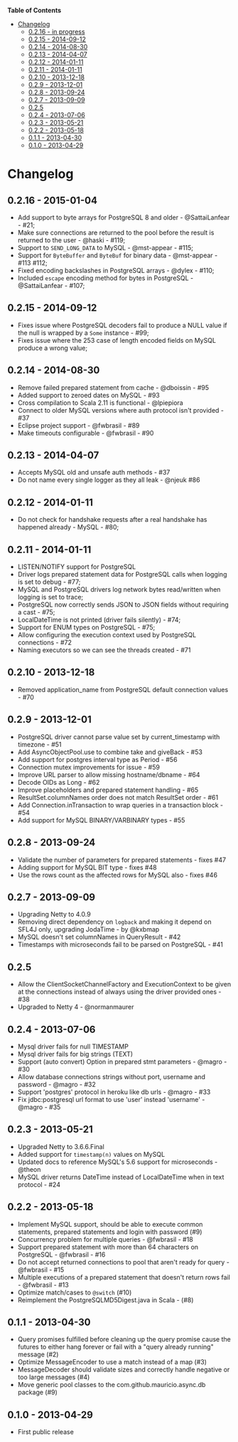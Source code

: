 <!-- START doctoc generated TOC please keep comment here to allow auto update -->
<!-- DON'T EDIT THIS SECTION, INSTEAD RE-RUN doctoc TO UPDATE -->
**Table of Contents**

- [Changelog](#changelog)
	- [0.2.16 - in progress](#0216---in-progress)
	- [0.2.15 - 2014-09-12](#0215---2014-09-12)
	- [0.2.14 - 2014-08-30](#0214---2014-08-30)
	- [0.2.13 - 2014-04-07](#0213---2014-04-07)
	- [0.2.12 - 2014-01-11](#0212---2014-01-11)
	- [0.2.11 - 2014-01-11](#0211---2014-01-11)
	- [0.2.10 - 2013-12-18](#0210---2013-12-18)
	- [0.2.9 - 2013-12-01](#029---2013-12-01)
	- [0.2.8 - 2013-09-24](#028---2013-09-24)
	- [0.2.7 - 2013-09-09](#027---2013-09-09)
	- [0.2.5](#025)
	- [0.2.4 - 2013-07-06](#024---2013-07-06)
	- [0.2.3 - 2013-05-21](#023---2013-05-21)
	- [0.2.2 - 2013-05-18](#022---2013-05-18)
	- [0.1.1 - 2013-04-30](#011---2013-04-30)
	- [0.1.0 - 2013-04-29](#010---2013-04-29)

<!-- END doctoc generated TOC please keep comment here to allow auto update -->

# Changelog

## 0.2.16 - 2015-01-04

* Add support to byte arrays for PostgreSQL 8 and older - @SattaiLanfear - #21;
* Make sure connections are returned to the pool before the result is returned to the user - @haski - #119;
* Support to `SEND_LONG_DATA` to MySQL - @mst-appear - #115;
* Support for `ByteBuffer` and `ByteBuf` for binary data - @mst-appear - #113 #112;
* Fixed encoding backslashes in PostgreSQL arrays - @dylex - #110;
* Included `escape` encoding method for bytes in PostgreSQL - @SattaiLanfear - #107;

## 0.2.15 - 2014-09-12

* Fixes issue where PostgreSQL decoders fail to produce a NULL value if the null is wrapped by a `Some` instance - #99;
* Fixes issue where the 253 case of length encoded fields on MySQL produce a wrong value;

## 0.2.14 - 2014-08-30

* Remove failed prepared statement from cache - @dboissin - #95
* Added support to zeroed dates on MySQL - #93
* Cross compilation to Scala 2.11 is functional - @lpiepiora
* Connect to older MySQL versions where auth protocol isn't provided - #37
* Eclipse project support - @fwbrasil - #89
* Make timeouts configurable - @fwbrasil - #90

## 0.2.13 - 2014-04-07

* Accepts MySQL old and unsafe auth methods - #37
* Do not name every single logger as they all leak - @njeuk #86

## 0.2.12 - 2014-01-11

* Do not check for handshake requests after a real handshake has happened already - MySQL - #80;

## 0.2.11 - 2014-01-11

* LISTEN/NOTIFY support for PostgreSQL
* Driver logs prepared statement data for PostgreSQL calls when logging is set to debug - #77;
* MySQL and PostgreSQL drivers log network bytes read/written when logging is set to trace;
* PostgreSQL now correctly sends JSON to JSON fields without requiring a cast - #75;
* LocalDateTime is not printed (driver fails silently) - #74;
* Support for ENUM types on PostgreSQL - #75;
* Allow configuring the execution context used by PostgreSQL connections - #72
* Naming executors so we can see the threads created - #71

## 0.2.10 - 2013-12-18

* Removed application_name from PostgreSQL default connection values - #70

## 0.2.9 - 2013-12-01

* PostgreSQL driver cannot parse value set by current_timestamp with timezone - #51
* Add AsyncObjectPool.use to combine take and giveBack - #53
* Add support for postgres interval type as Period - #56
* Connection mutex improvements for issue - #59
* Improve URL parser to allow missing hostname/dbname - #64
* Decode OIDs as Long - #62
* Improve placeholders and prepared statement handling - #65
* ResultSet.columnNames order does not match ResultSet order - #61
* Add Connection.inTransaction to wrap queries in a transaction block - #54
* Add support for MySQL BINARY/VARBINARY types - #55

## 0.2.8 - 2013-09-24

* Validate the number of parameters for prepared statements - fixes #47
* Adding support for MySQL BIT type - fixes #48
* Use the rows count as the affected rows for MySQL also - fixes #46

## 0.2.7 - 2013-09-09

* Upgrading Netty to 4.0.9
* Removing direct dependency on `logback` and making it depend on SFL4J only, upgrading JodaTime - by @kxbmap
* MySQL doesn't set columnNames in QueryResult - #42
* Timestamps with microseconds fail to be parsed on PostgreSQL - #41

## 0.2.5

* Allow the ClientSocketChannelFactory and ExecutionContext to be given at the connections instead of
 always using the driver provided ones - #38
* Upgraded to Netty 4 - @normanmaurer

## 0.2.4 - 2013-07-06

* Mysql driver fails for null TIMESTAMP
* Mysql driver fails for big strings (TEXT)
* Support (auto convert) Option in prepared stmt parameters - @magro - #30
* Allow database connections strings without port, username and password - @magro - #32
* Support 'postgres' protocol in heroku like db urls - @magro - #33
* Fix jdbc:postgresql url format to use 'user' instead 'username' - @magro - #35


## 0.2.3 - 2013-05-21

* Upgraded Netty to 3.6.6.Final
* Added support for `timestamp(n)` values on MySQL
* Updated docs to reference MySQL's 5.6 support for microseconds - @theon
* MySQL driver returns DateTime instead of LocalDateTime when in text protocol - #24

## 0.2.2 - 2013-05-18

* Implement MySQL support, should be able to execute common statements, prepared statements and login with password (#9)
* Concurrency problem for multiple queries - @fwbrasil - #18
* Support prepared statement with more than 64 characters on PostgreSQL - @fwbrasil - #16
* Do not accept returned connections to pool that aren't ready for query - @fwbrasil - #15
* Multiple executions of a prepared statement that doesn't return rows fail - @fwbrasil - #13
* Optimize match/cases to `@switch` (#10)
* Reimplement the PostgreSQLMD5Digest.java in Scala - (#8)

## 0.1.1 - 2013-04-30

* Query promises fulfilled before cleaning up the query promise cause the futures to either hang forever or fail with a
  "query already running" message (#2)
* Optimize MessageEncoder to use a match instead of a map (#3)
* MessageDecoder should validate sizes and correctly handle negative or too large messages (#4)
* Move generic pool classes to the com.github.mauricio.async.db package (#9)

## 0.1.0 - 2013-04-29

* First public release
